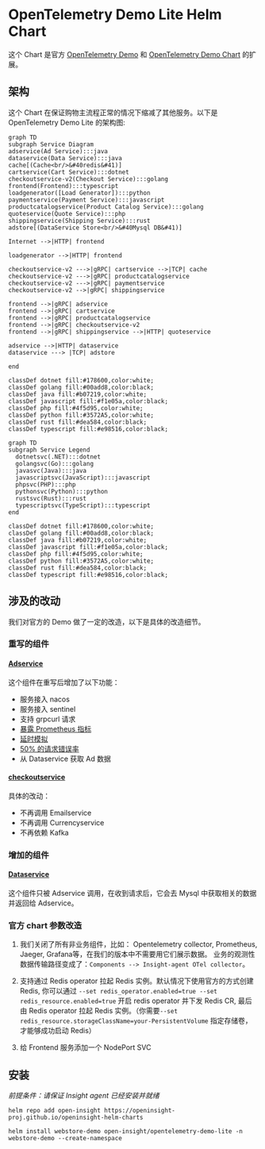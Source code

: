 # OpenTelemetry Demo Lite Helm Chart

这个 Chart 是官方 [OpenTelemetry Demo](https://github.com/open-telemetry/opentelemetry-demo) 和
[OpenTelemetry Demo Chart](https://github.com/open-telemetry/opentelemetry-helm-charts/tree/main/charts/opentelemetry-demo)
的扩展。

## 架构

这个 Chart 在保证购物主流程正常的情况下缩减了其他服务。以下是 OpenTelemetry Demo Lite 的架构图:

```mermaid
graph TD
subgraph Service Diagram
adservice(Ad Service):::java
dataservice(Data Service):::java
cache[(Cache<br/>&#40redis&#41)]
cartservice(Cart Service):::dotnet
checkoutservice-v2(Checkout Service):::golang
frontend(Frontend):::typescript
loadgenerator([Load Generator]):::python
paymentservice(Payment Service):::javascript
productcatalogservice(Product Catalog Service):::golang
quoteservice(Quote Service):::php
shippingservice(Shipping Service):::rust
adstore[(DataService Store<br/>&#40Mysql DB&#41)]

Internet -->|HTTP| frontend

loadgenerator -->|HTTP| frontend

checkoutservice-v2 --->|gRPC| cartservice -->|TCP| cache
checkoutservice-v2 --->|gRPC| productcatalogservice
checkoutservice-v2 --->|gRPC| paymentservice
checkoutservice-v2 -->|gRPC| shippingservice

frontend -->|gRPC| adservice
frontend -->|gRPC| cartservice
frontend -->|gRPC| productcatalogservice
frontend -->|gRPC| checkoutservice-v2
frontend -->|gRPC| shippingservice -->|HTTP| quoteservice

adservice -->|HTTP| dataservice
dataservice ---> |TCP| adstore

end

classDef dotnet fill:#178600,color:white;
classDef golang fill:#00add8,color:black;
classDef java fill:#b07219,color:white;
classDef javascript fill:#f1e05a,color:black;
classDef php fill:#4f5d95,color:white;
classDef python fill:#3572A5,color:white;
classDef rust fill:#dea584,color:black;
classDef typescript fill:#e98516,color:black;
```

```mermaid
graph TD
subgraph Service Legend
  dotnetsvc(.NET):::dotnet
  golangsvc(Go):::golang
  javasvc(Java):::java
  javascriptsvc(JavaScript):::javascript
  phpsvc(PHP):::php
  pythonsvc(Python):::python
  rustsvc(Rust):::rust
  typescriptsvc(TypeScript):::typescript
end

classDef dotnet fill:#178600,color:white;
classDef golang fill:#00add8,color:black;
classDef java fill:#b07219,color:white;
classDef javascript fill:#f1e05a,color:black;
classDef php fill:#4f5d95,color:white;
classDef python fill:#3572A5,color:white;
classDef rust fill:#dea584,color:black;
classDef typescript fill:#e98516,color:black;
```

## 涉及的改动

我们对官方的 Demo 做了一定的改造，以下是具体的改造细节。

### 重写的组件

#### [Adservice](https://github.com/openinsight-proj/opentelemetry-demo/tree/daocloud/src/adservice-v2#note-the-overall-helm-chart)

这个组件在重写后增加了以下功能：
- 服务接入 nacos
- 服务接入 sentinel
- 支持 grpcurl 请求
- [暴露 Prometheus 指标](https://github.com/openinsight-proj/adservice#metrics)
- [延时模拟](https://github.com/openinsight-proj/adservice#mock-latency)
- [50% 的请求错误率](https://github.com/openinsight-proj/adservice#mock-error)
- 从 Dataservice 获取 Ad 数据

#### [checkoutservice](https://github.com/openinsight-proj/opentelemetry-demo/tree/daocloud/src/checkoutservice-v2#checkout-service)

具体的改动：

- 不再调用 Emailservice
- 不再调用 Currencyservice
- 不再依赖 Kafka

### 增加的组件

#### [Dataservice](https://github.com/openinsight-proj/opentelemetry-demo/tree/daocloud/src/dataservice)

这个组件只被 Adservice 调用，在收到请求后，它会去 Mysql 中获取相关的数据并返回给 Adservice。

### 官方 chart 参数改造

1. 我们关闭了所有非业务组件，比如： Opentelemetry collector, Prometheus, Jaeger, Grafana等，在我们的版本中不需要用它们展示数据。
   业务的观测性数据传输路径变成了：`Components --> Insight-agent OTel collector`。

2. 支持通过 Redis operator 拉起 Redis 实例。默认情况下使用官方的方式创建 Redis,
   你可以通过 `--set redis_operator.enabled=true --set redis_resource.enabled=true` 开启 redis operator
   并下发 Redis CR, 最后由 Redis operator 拉起 Redis 实例。（你需要`--set redis_resource.storageClassName=your-PersistentVolume`
   指定存储卷，才能够成功启动 Redis）

3. 给 Frontend 服务添加一个 NodePort SVC

## 安装

_前提条件：请保证 Insight agent 已经安装并就绪_

```shell
helm repo add open-insight https://openinsight-proj.github.io/openinsight-helm-charts

helm install webstore-demo open-insight/opentelemetry-demo-lite -n webstore-demo --create-namespace
```




